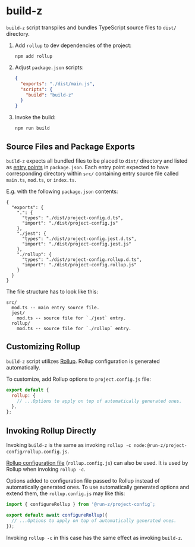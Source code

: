 # build-z

`build-z` script transpiles and bundles TypeScript source files to `dist/` directory.

1. Add `rollup` to dev dependencies of the project:
   ```shell
   npm add rollup
   ```
2. Adjust `package.json` scripts:
   ```json
   {
     "exports": "./dist/main.js",
     "scripts": {
       "build": "build-z"
     }
   }
   ```
3. Invoke the build:
   ```shell
   npm run build
   ```

## Source Files and Package Exports

`build-z` expects all bundled files to be placed to `dist/` directory and listed as [entry points] in `package.json`.
Each entry point expected to have corresponding directory within `src/` containing entry source file called `main.ts`,
`mod.ts`, or `index.ts`.

E.g. with the following `package.json` contents:

```jsonc
{
  "exports": {
    ".": {
      "types": "./dist/project-config.d.ts",
      "import": "./dist/project-config.js"
    },
    "./jest": {
      "types": "./dist/project-config.jest.d.ts",
      "import": "./dist/project-config.jest.js"
    },
    "./rollup": {
      "types": "./dist/project-config.rollup.d.ts",
      "import": "./dist/project-config.rollup.js"
    }
  }
}
```

The file structure has to look like this:

```
src/
  mod.ts -- main entry source file.
  jest/
    mod.ts -- source file for `./jest` entry.
  rollup/
    mod.ts -- source file for `./rollup` entry.
```

[entry points]: https://nodejs.org/dist/latest/docs/api/packages.html#package-entry-points

## Customizing Rollup

`build-z` script utilizes [Rollup]. Rollup configuration is generated automatically.

To customize, add Rollup options to `project.config.js` file:

```javascript
export default {
  rollup: {
    // ...Options to apply on top of automatically generated ones.
  },
};
```

[rollup]: https://rollupjs.org/

## Invoking Rollup Directly

Invoking `build-z` is the same as invoking `rollup -c node:@run-z/project-config/rollup.config.js`.

[Rollup configuration file][] (`rollup.config.js`) can also be used. It is used by Rollup when invoking `rollup -c`.

Options added to configuration file passed to Rollup instead of automatically generated ones. To use automatically
generated options and extend them, the `rollup.config.js` may like this:

```javascript
import { configureRollup } from '@run-z/project-config`;

export default await configureRollup({
  // ...Options to apply on top of automatically generated ones.
});
```

Invoking `rollup -c` in this case has the same effect as invoking `build-z`.

[rollup configuration file]: https://rollupjs.org/guide/en/#configuration-files
